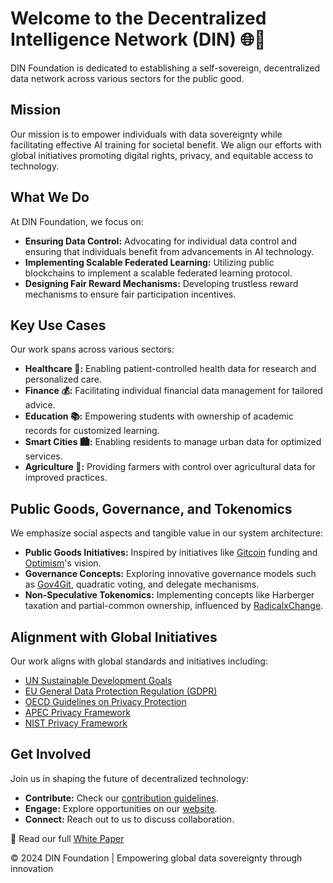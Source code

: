 # Welcome to the Decentralized Intelligence Network (DIN) 🌐🧠

DIN Foundation is dedicated to establishing a self-sovereign, decentralized data network across various sectors for the public good.

## Mission

Our mission is to empower individuals with data sovereignty while facilitating effective AI training for societal benefit. We align our efforts with global initiatives promoting digital rights, privacy, and equitable access to technology.

## What We Do

At DIN Foundation, we focus on:

- **Ensuring Data Control:** Advocating for individual data control and ensuring that individuals benefit from advancements in AI technology.
- **Implementing Scalable Federated Learning:** Utilizing public blockchains to implement a scalable federated learning protocol.
- **Designing Fair Reward Mechanisms:** Developing trustless reward mechanisms to ensure fair participation incentives.

## Key Use Cases

Our work spans across various sectors:

- **Healthcare 🏥:** Enabling patient-controlled health data for research and personalized care.
- **Finance 💰:** Facilitating individual financial data management for tailored advice.
- **Education 📚:** Empowering students with ownership of academic records for customized learning.
- **Smart Cities 🏙️:** Enabling residents to manage urban data for optimized services.
- **Agriculture 🌾:** Providing farmers with control over agricultural data for improved practices.

## Public Goods, Governance, and Tokenomics

We emphasize social aspects and tangible value in our system architecture:

- **Public Goods Initiatives:** Inspired by initiatives like [Gitcoin](https://gitcoin.co/) funding and [Optimism](https://www.optimism.io/)'s vision.
- **Governance Concepts:** Exploring innovative governance models such as [Gov4Git](https://gov4git.org/), quadratic voting, and delegate mechanisms.
- **Non-Speculative Tokenomics:** Implementing concepts like Harberger taxation and partial-common ownership, influenced by [RadicalxChange](https://www.radicalxchange.org/).

## Alignment with Global Initiatives

Our work aligns with global standards and initiatives including:

- [UN Sustainable Development Goals](https://www.un.org/sustainabledevelopment/sustainable-development-goals/)
- [EU General Data Protection Regulation (GDPR)](https://gdpr-info.eu/)
- [OECD Guidelines on Privacy Protection](https://www.oecd.org/digital/ieconomy/privacy-guidelines.htm)
- [APEC Privacy Framework](https://www.apec.org/Publications/2017/08/APEC-Privacy-Framework-(2015))
- [NIST Privacy Framework](https://www.nist.gov/privacy-framework)

## Get Involved

Join us in shaping the future of decentralized technology:

- **Contribute:** Check our [contribution guidelines](link-to-guidelines).
- **Engage:** Explore opportunities on our [website](https://www.example.org).
- **Connect:** Reach out to us to discuss collaboration.

📄 Read our full [White Paper](https://decentralized-intelligence-network.github.io/white-paper)

© 2024 DIN Foundation | Empowering global data sovereignty through innovation
